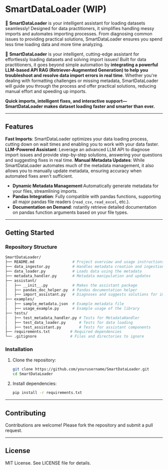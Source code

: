# SmartDataLoader (WIP)

🚀 __SmartDataLoader__ is your intelligent assistant for loading datasets seamlessly! Designed for data practitioners, it simplifies handling messy imports and automates importing processes. From diagnosing common issues to providing practical solutions, SmartDataLoader ensures you spend less time loading data and more time analyzing.

🚀 __SmartDataLoader__ is your intelligent, cutting-edge assistant for effortlessly loading datasets and solving import issues! Built for data practitioners, it goes beyond simple automation by __integrating a powerful LLM-based API RAG (Retriever-Augmented Generation) to help you troubleshoot and resolve data import errors in real time__. Whether you're dealing with formatting challenges or missing metadata, SmartDataLoader will guide you through the process and offer practical solutions, reducing manual effort and speeding up imports.

__Quick imports, intelligent fixes, and interactive support—SmartDataLoader makes dataset loading faster and smarter than ever.__

---

## Features

__Fast Imports__: SmartDataLoader optimizes your data loading process, cutting down on wait times and enabling you to work with your data faster.
__LLM-Powered Assistant__: Leverage an advanced LLM API to diagnose import issues and provide step-by-step solutions, answering your questions and suggesting fixes in real time.
__Manual Metadata Updates__: While SmartDataLoader automates much of the metadata management, it also allows you to manually update metadata, ensuring accuracy when automated fixes aren't sufficient.
- __Dynamic Metadata Management__:Automatically generate metadata for your files, streamlining imports.
- __Pandas Integration__: Fully compatible with pandas functions, supporting all major pandas file readers (`read_csv`, `read_excel`, etc.).
- __Documentation on Demand__: nstantly retrieve detailed documentation on pandas function arguments based on your file types.

---

## Getting Started

### Repository Structure

```bash
SmartDataLoader/
├── README.md                 # Project overview and usage instructions
├── data_ingestor.py          # Handles metadata creation and ingestion
├── data_loader.py            # Loads data using the metadata
├── metadata_handler.py       # Metadata manipulation and updates
├── assistant/
│   ├── __init__.py           # Makes the assistant package
│   ├── pandas_doc_helper.py  # Pandas documentation helper
│   ├── import_assistant.py   # Diagnoses and suggests solutions for import issues
├── examples/
│   ├── sample_metadata.json  # Example metadata file
│   ├── usage_example.py      # Example usage of the library
├── tests/
│   ├── test_metadata_handler.py # Tests for MetadataHandler
│   ├── test_data_loader.py      # Tests for data loading
│   ├── test_assistant.py        # Tests for assistant components
├── requirements.txt         # Required dependencies
└── .gitignore               # Files and directories to ignore
```

### Installation
1. Clone the repository:
   ```bash
   git clone https://github.com/yourusername/SmartDataLoader.git
   cd SmartDataLoader
   ```

2. Install dependencies:
   ```bash
   pip install -r requirements.txt
   ````

---

## Contributing

Contributions are welcome! Please fork the repository and submit a pull request.

---

## License

MIT License. See LICENSE file for details.